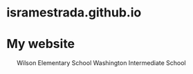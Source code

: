 # isramestrada.github.io

<h1>My website</h1>
<ol>Wilson Elementary School
Washington Intermediate School </ol>
